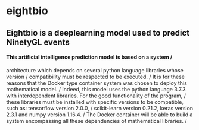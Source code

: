 # eightbio
Eightbio is a deeplearning model used to predict NinetyGL events
----------
#### This artificial intelligence prediction model is based on a system /
architecture which depends on several python language libraries whose version /
compatibility must be respected to be executed. /
It is for these reasons that the Docker type container system was chosen to deploy this mathematical model. / 
Indeed, this model uses the python language 3.7.3 with interdependent libraries. For the good functionality of the program, /
these libraries must be installed with specific versions to be compatible, such as: tensorflow version 2.0.0, /
scikit-learn version 0.21.2, keras version 2.3.1 and numpy version 1.16.4. /
The Docker container will be able to build a system encompassing all these dependencies of mathematical libraries. /
